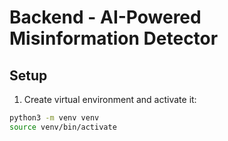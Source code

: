 # Backend - AI-Powered Misinformation Detector

## Setup

1. Create virtual environment and activate it:

```bash
python3 -m venv venv
source venv/bin/activate